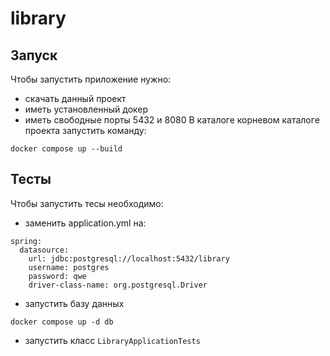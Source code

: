 # library
## Запуск
Чтобы запустить приложение нужно: 
- скачать данный проект
- иметь установленный докер
- иметь свободные порты 5432 и 8080
В каталоге корневом каталоге проекта запустить команду:
```
docker compose up --build
```
## Тесты
Чтобы запустить тесы необходимо:
- заменить application.yml на:
```
spring:
  datasource:
    url: jdbc:postgresql://localhost:5432/library
    username: postgres
    password: qwe
    driver-class-name: org.postgresql.Driver
```
- запустить базу данных
```
docker compose up -d db 
```
- запустить класс ```LibraryApplicationTests```
